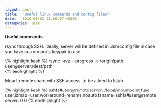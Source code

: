 ```yaml
---
layout: post
title:  "Useful linux commands and config files"
date:   2016-01-03 02:06:07 +0200
categories: test
---
```


**Useful commands**


rsync through SSH. 
Ideally, server will be defined in .ssh/config file in case you have custom ports keypair to use.

{% highlight bash %}
rsync  -avz --progress -u /origin/path  user@server:/dest/path  
{% endhighlight %}

Mount remote share with SSH access.
to be added to fstab

{% highlight bash %}
sshfs#user@remoteserver: /local/mountpoint fuse user,idmap=user,workaround=rename,noauto,fsname=sshfs#user@remoteserver: 0 0
{% endhighlight %}
